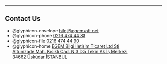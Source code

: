 - - -
## Contact Us

- @glyphicon-envelope [bilgi@egemsoft.net](mailto:bilgi@egemsoft.net)
- @glyphicon-phone [0216 474 44 88](tel:02164744488)
- @glyphicon-file [0216 474 44 90](tel:02164744490)
- @glyphicon-home [EGEM Bilgi İletişim Ticaret Ltd Şti  
  Altunizade Mah. Kısıklı Cad. N:3 D:5 Tekin Ak İş Merkezi  
  34662 Üsküdar İSTANBUL](https://www.google.com/maps/place/K%C4%B1s%C4%B1kl%C4%B1+Cd+No:3/@41.0237096,29.037486,17z/data=!4m2!3m1!1s0x14cab7fb25b13d0b:0x17dddcf46745dbcb)